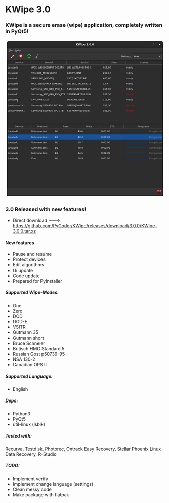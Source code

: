 # KWipe 3.0
### KWipe is a secure erase (wipe) application, completely written in PyQt5!

![KWipe 3.0.0](https://github.com/PyCoder/KWipe/blob/master/screenshots/main.png?raw=true)


### 3.0 Released with new features!
- Direct download ---> https://github.com/PyCoder/KWipe/releases/download/3.0.0/KWipe-3.0.0.tar.xz

#### New features
- Pause and resume
- Protect devices
- Edit algorithms
- Ui update
- Code update
- Prepared for PyInstaller

##### Supported Wipe-Modes:
- One
- Zero
- DOD
- DOD-E
- VSITR
- Gutmann 35 
- Gutmann short
- Bruce Schneier
- Britisch HMG Standard 5
- Russian Gost p50739-95
- NSA 130-2
- Canadian OPS II 

##### Supported Language:
- English

##### Deps:
- Python3
- PyQt5
- util-linux (lsblk)


##### Tested with:
Recurva, Testdisk, Photorec, Ontrack Easy Recovery, Stellar Phoenix Linux Data Recovery, R-Studio 

##### TODO:
- Implement verify
- Implement change language (settings)
- Clean messy code
- Make package with flatpak
